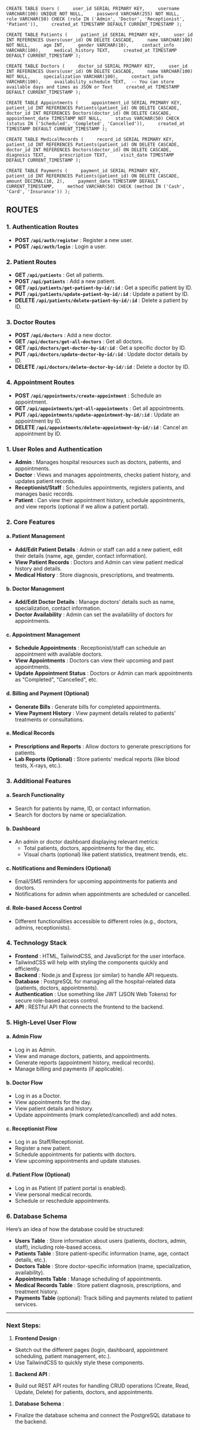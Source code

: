 `CREATE TABLE Users (     user_id SERIAL PRIMARY KEY,     username VARCHAR(100) UNIQUE NOT NULL,     password VARCHAR(255) NOT NULL,     role VARCHAR(50) CHECK (role IN ('Admin', 'Doctor', 'Receptionist', 'Patient')),     created_at TIMESTAMP DEFAULT CURRENT_TIMESTAMP ); `

`CREATE TABLE Patients (     patient_id SERIAL PRIMARY KEY,     user_id INT REFERENCES Users(user_id) ON DELETE CASCADE,     name VARCHAR(100) NOT NULL,     age INT,     gender VARCHAR(10),     contact_info VARCHAR(100),     medical_history TEXT,     created_at TIMESTAMP DEFAULT CURRENT_TIMESTAMP ); `

`CREATE TABLE Doctors (     doctor_id SERIAL PRIMARY KEY,     user_id INT REFERENCES Users(user_id) ON DELETE CASCADE,     name VARCHAR(100) NOT NULL,     specialization VARCHAR(100),     contact_info VARCHAR(100),     availability_schedule TEXT,  -- You can store available days and times as JSON or Text     created_at TIMESTAMP DEFAULT CURRENT_TIMESTAMP ); `

`CREATE TABLE Appointments (     appointment_id SERIAL PRIMARY KEY,     patient_id INT REFERENCES Patients(patient_id) ON DELETE CASCADE,     doctor_id INT REFERENCES Doctors(doctor_id) ON DELETE CASCADE,     appointment_date TIMESTAMP NOT NULL,     status VARCHAR(50) CHECK (status IN ('Scheduled', 'Completed', 'Cancelled')),     created_at TIMESTAMP DEFAULT CURRENT_TIMESTAMP ); `

`CREATE TABLE MedicalRecords (     record_id SERIAL PRIMARY KEY,     patient_id INT REFERENCES Patients(patient_id) ON DELETE CASCADE,     doctor_id INT REFERENCES Doctors(doctor_id) ON DELETE CASCADE,     diagnosis TEXT,     prescription TEXT,     visit_date TIMESTAMP DEFAULT CURRENT_TIMESTAMP ); `

`CREATE TABLE Payments (     payment_id SERIAL PRIMARY KEY,     patient_id INT REFERENCES Patients(patient_id) ON DELETE CASCADE,     amount DECIMAL(10, 2),     payment_date TIMESTAMP DEFAULT CURRENT_TIMESTAMP,     method VARCHAR(50) CHECK (method IN ('Cash', 'Card', 'Insurance')) ); `

## ROUTES

### **1. Authentication Routes**

* **POST `/api/auth/register`** : Register a new user.
* **POST `/api/auth/login`** : Login a user.

### **2. Patient Routes**

* **GET `/api/patients`** : Get all patients.
* **POST `/api/patients`** : Add a new patient.
* **GET `/api/patients/get-patient-by-id/:id`** : Get a specific patient by ID.
* **PUT `/api/patients/update-patient-by-id/:id`** : Update a patient by ID.
* **DELETE `/api/patients/delete-patient-by-id/:id`** : Delete a patient by ID.

### **3. Doctor Routes**

* **POST `/api/doctors`** : Add a new doctor.
* **GET `/api/doctors/get-all-doctors`** : Get all doctors.
* **GET `/api/doctors/get-doctor-by-id/:id`** : Get a specific doctor by ID.
* **PUT `/api/doctors/update-doctor-by-id/:id`** : Update doctor details by ID.
* **DELETE `/api/doctors/delete-doctor-by-id/:id`** : Delete a doctor by ID.

### **4. Appointment Routes**

* **POST `/api/appointments/create-appointment`** : Schedule an appointment.
* **GET `/api/appointments/get-all-appointments`** : Get all appointments.
* **PUT `/api/appointments/update-appointment-by-id/:id`** : Update an appointment by ID.
* **DELETE `/api/appointments/delete-appointment-by-id/:id`** : Cancel an appointment by ID.



### 1. **User Roles and Authentication**

* **Admin** : Manages hospital resources such as doctors, patients, and appointments.
* **Doctor** : Views and manages appointments, checks patient history, and updates patient records.
* **Receptionist/Staff** : Schedules appointments, registers patients, and manages basic records.
* **Patient** : Can view their appointment history, schedule appointments, and view reports (optional if we allow a patient portal).

### 2. **Core Features**

#### a. **Patient Management**

* **Add/Edit Patient Details** : Admin or staff can add a new patient, edit their details (name, age, gender, contact information).
* **View Patient Records** : Doctors and Admin can view patient medical history and details.
* **Medical History** : Store diagnosis, prescriptions, and treatments.

#### b. **Doctor Management**

* **Add/Edit Doctor Details** : Manage doctors’ details such as name, specialization, contact information.
* **Doctor Availability** : Admin can set the availability of doctors for appointments.

#### c. **Appointment Management**

* **Schedule Appointments** : Receptionist/staff can schedule an appointment with available doctors.
* **View Appointments** : Doctors can view their upcoming and past appointments.
* **Update Appointment Status** : Doctors or Admin can mark appointments as "Completed", "Cancelled", etc.

#### d. **Billing and Payment (Optional)**

* **Generate Bills** : Generate bills for completed appointments.
* **View Payment History** : View payment details related to patients' treatments or consultations.

#### e. **Medical Records**

* **Prescriptions and Reports** : Allow doctors to generate prescriptions for patients.
* **Lab Reports (Optional)** : Store patients' medical reports (like blood tests, X-rays, etc.).

### 3. **Additional Features**

#### a. **Search Functionality**

* Search for patients by name, ID, or contact information.
* Search for doctors by name or specialization.

#### b. **Dashboard**

* An admin or doctor dashboard displaying relevant metrics:
  * Total patients, doctors, appointments for the day, etc.
  * Visual charts (optional) like patient statistics, treatment trends, etc.

#### c. **Notifications and Reminders (Optional)**

* Email/SMS reminders for upcoming appointments for patients and doctors.
* Notifications for admin when appointments are scheduled or cancelled.

#### d. **Role-based Access Control**

* Different functionalities accessible to different roles (e.g., doctors, admins, receptionists).

### 4. **Technology Stack**

* **Frontend** : HTML, TailwindCSS, and JavaScript for the user interface.
* TailwindCSS will help with styling the components quickly and efficiently.
* **Backend** : Node.js and Express (or similar) to handle API requests.
* **Database** : PostgreSQL for managing all the hospital-related data (patients, doctors, appointments).
* **Authentication** : Use something like JWT (JSON Web Tokens) for secure role-based access control.
* **API** : RESTful API that connects the frontend to the backend.

### 5. **High-Level User Flow**

#### a. **Admin Flow**

* Log in as Admin.
* View and manage doctors, patients, and appointments.
* Generate reports (appointment history, medical records).
* Manage billing and payments (if applicable).

#### b. **Doctor Flow**

* Log in as a Doctor.
* View appointments for the day.
* View patient details and history.
* Update appointments (mark completed/cancelled) and add notes.

#### c. **Receptionist Flow**

* Log in as Staff/Receptionist.
* Register a new patient.
* Schedule appointments for patients with doctors.
* View upcoming appointments and update statuses.

#### d. **Patient Flow (Optional)**

* Log in as Patient (if patient portal is enabled).
* View personal medical records.
* Schedule or reschedule appointments.

### 6. **Database Schema**

Here’s an idea of how the database could be structured:

* **Users Table** : Store information about users (patients, doctors, admin, staff), including role-based access.
* **Patients Table** : Store patient-specific information (name, age, contact details, etc.).
* **Doctors Table** : Store doctor-specific information (name, specialization, availability).
* **Appointments Table** : Manage scheduling of appointments.
* **Medical Records Table** : Store patient diagnosis, prescriptions, and treatment history.
* **Payments Table** (optional): Track billing and payments related to patient services.

---

### Next Steps:

1. **Frontend Design** :

* Sketch out the different pages (login, dashboard, appointment scheduling, patient management, etc.).
* Use TailwindCSS to quickly style these components.

1. **Backend API** :

* Build out REST API routes for handling CRUD operations (Create, Read, Update, Delete) for patients, doctors, and appointments.

1. **Database Schema** :

* Finalize the database schema and connect the PostgreSQL database to the backend.
